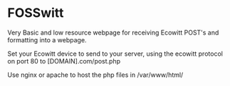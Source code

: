 # FOSSwitt
Very Basic and low resource webpage for receiving Ecowitt POST's and formatting into a webpage.

Set your Ecowitt device to send to your server, using the ecowitt protocol on port 80 to [DOMAIN].com/post.php

Use nginx or apache to host the php files in /var/www/html/
